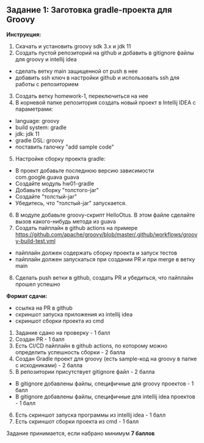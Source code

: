 ## Задание 1: Заготовка gradle-проекта для Groovy

**Инструкция:**
1. Скачать и установить groovy sdk 3.x и jdk 11
2. Создать пустой репозиторий на github и добавить в gitignore файлы для groovy и intellij idea
- сделать ветку main защищенной от push в нее
- добавить ssh ключ в настройки github и использовать ssh для работы с репозиторием
3. Создать ветку homework-1, переключиться на нее
4. В корневой папке репозитория создать новый проект в Intellij IDEA с параметрами:
- language: groovy
- build system: gradle
- jdk: jdk 11
- gradle DSL: groovy
- поставить галочку "add sample code"
5. Настройке сборку проекта gradle:
- В проект добавьте последнюю версию зависимости
com.google.guava
guava
- Создайте модуль hw01-gradle
- Добавьте сборку "толстого-jar"
- Создайте "толстый-jar"
- Убедитесь, что "толстый-jar" запускается.
6. В модуле добавьте groovy-скрипт HelloOtus. В этом файле сделайте вызов какого-нибудь метода из guava
7. Создать пайплайн в github actions на примере https://github.com/apache/groovy/blob/master/.github/workflows/groovy-build-test.yml
- пайплайн должен содержать сборку проекта и запуск тестов
- пайплайн должен запускаться при создании PR и при merge в ветку main
8. Сделать push ветки в github, создать PR и убедиться, что пайплайн прошел успешно

**Формат сдачи:**
- ссылка на PR в github
- скриншот запуска приложения из intellij idea
- скриншот сборки проекта из cmd

1. Задание сдано на проверку - 1 балл
2. Создан PR - 1 балл
3. Есть CI/CD пайплайн в github actions, по которому можно определить успешность сборки - 2 балла
4. Создан Gradle проект для groovy (есть sample-код на groovy в папке с исходниками) - 2 балла
5. В репозитории присутствует gitignore файл - 2 балла
- В gitignore добавлены файлы, специфичные для groovy проектов - 1 балл
- В gitignore добавлены файлы, специфичные для intellij idea проектов - 1 балл
6. Есть скриншот запуска программы из intellij idea - 1 балл
7. Есть скриншот сборки проекта из cmd - 1 балл

Задание принимается, если набрано минимум **7 баллов**
